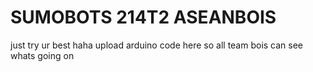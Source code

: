 # SUMOBOTS 214T2 ASEANBOIS

just try ur best haha upload arduino code here so all team bois can see whats going on 
